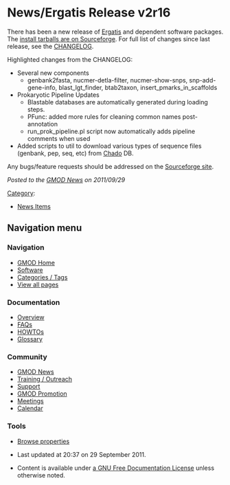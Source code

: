 



<span id="top"></span>




# <span dir="auto">News/Ergatis Release v2r16</span>









There has been a new release of
<a href="../Ergatis" class="mw-redirect" title="Ergatis">Ergatis</a> and
dependent software packages. The
<a href="https://sourceforge.net/projects/ergatis/files/"
class="external text" rel="nofollow">install tarballs are on
Sourceforge</a>. For full list of changes since last release, see the <a
href="http://ergatis.svn.sourceforge.net/viewvc/ergatis/tags/ergatis-v2r16b1/doc/CHANGELOG?revision=7330&amp;view=markup&amp;sortby=date"
class="external text" rel="nofollow">CHANGELOG</a>.

Highlighted changes from the CHANGELOG:

- Several new components
  - genbank2fasta, nucmer-detla-filter, nucmer-show-snps,
    snp-add-gene-info, blast_lgt_finder, btab2taxon,
    insert_pmarks_in_scaffolds
- Prokaryotic Pipeline Updates
  - Blastable databases are automatically generated during loading
    steps.
  - PFunc: added more rules for cleaning common names post-annotation
  - run_prok_pipeline.pl script now automatically adds pipeline comments
    when used
- Added scripts to util to download various types of sequence files
  (genbank, pep, seq, etc) from
  <a href="../Chado" class="mw-redirect" title="Chado">Chado</a> DB.

Any bugs/feature requests should be addressed on the
<a href="https://sourceforge.net/tracker/?group_id=148765"
class="external text" rel="nofollow">Sourceforge site</a>.

  



*Posted to the [GMOD News](../GMOD_News "GMOD News") on 2011/09/29*






[Category](../Special%3ACategories "Special%3ACategories"):

- [News Items](../Category%3ANews_Items "Category%3ANews Items")






## Navigation menu







<a href="../Main_Page"
style="background-image: url(../../images/GMOD-cogs.png);"
title="Visit the main page"></a>


### Navigation



- <span id="n-GMOD-Home">[GMOD Home](../Main_Page)</span>
- <span id="n-Software">[Software](../GMOD_Components)</span>
- <span id="n-Categories-.2F-Tags">[Categories /
  Tags](../Categories)</span>
- <span id="n-View-all-pages">[View all
  pages](../Special:AllPages)</span>




### Documentation



- <span id="n-Overview">[Overview](../Overview)</span>
- <span id="n-FAQs">[FAQs](../Category%3AFAQ)</span>
- <span id="n-HOWTOs">[HOWTOs](../Category%3AHOWTO)</span>
- <span id="n-Glossary">[Glossary](../Glossary)</span>




### Community



- <span id="n-GMOD-News">[GMOD News](../GMOD_News)</span>
- <span id="n-Training-.2F-Outreach">[Training /
  Outreach](../Training_and_Outreach)</span>
- <span id="n-Support">[Support](../Support)</span>
- <span id="n-GMOD-Promotion">[GMOD Promotion](../GMOD_Promotion)</span>
- <span id="n-Meetings">[Meetings](../Meetings)</span>
- <span id="n-Calendar">[Calendar](../Calendar)</span>




### Tools

- <span id="t-smwbrowselink"><a href="../Special%3ABrowse/News-2FErgatis_Release_v2r16"
  rel="smw-browse">Browse properties</a></span>



- <span id="footer-info-lastmod">Last updated at 20:37 on 29 September
  2011.</span>
<!-- - <span id="footer-info-viewcount">7,438 page views.</span> -->
- <span id="footer-info-copyright">Content is available under
  <a href="http://www.gnu.org/licenses/fdl-1.3.html" class="external"
  rel="nofollow">a GNU Free Documentation License</a> unless otherwise
  noted.</span>

<!-- -->



<!-- -->




